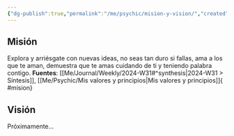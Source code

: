 ```yaml
---
{"dg-publish":true,"permalink":"/me/psychic/mision-y-vision/","created":"2024-08-05T15:07","updated":"2024-08-15T13:33"}
---
```


## Misión
Explora y arriésgate con nuevas ideas, no seas tan duro si fallas, ama a los que te aman, demuestra que te amas cuidando de ti y teniendo palabra contigo.
**Fuentes**: [[Me/Journal/Weekly/2024-W31#^synthesis\|2024-W31 > Síntesis]], [[Me/Psychic/Mis valores y principios\|Mis valores y principios]]{ #mision}


## Visión
Próximamente...